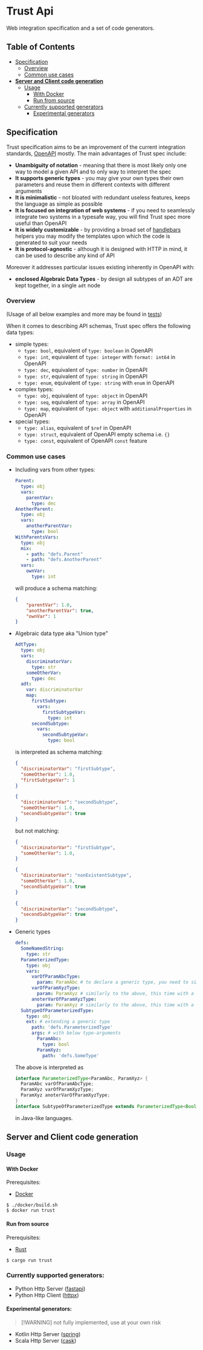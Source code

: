 # Trust Api

Web integration specification and a set of code generators.

## Table of Contents
- [Specification](#specification)
  - [Overview](#overview)
  - [Common use cases](#common-use-cases)
- [**Server and Client code generation**](#server-and-client-code-generation)
  - [Usage](#usage)
    - [With Docker](#with-docker)
    - [Run from source](#run-from-source)
  - [Currently supported generators](#currently-supported-generators)
    - [Experimental generators](#experimental-generators)

## Specification
Trust specification aims to be an improvement of the current integration standards, [OpenAPI](https://github.com/OAI/OpenAPI-Specification) mostly. The main advantages of Trust spec include:
- **Unambiguity of notation** - meaning that there is most likely only one way to model a given API and to only way to interpret the spec
- **It supports generic types** - you may give your own types their own parameters and reuse them in different contexts with different arguments
- **It is minimalistic** - not bloated with redundant useless features, keeps the language as simple as possible
- **It is focused on integration of web systems** - if you need to seamlessly integrate two systems in a typesafe way, you will find Trust spec more useful than OpenAPI
- **It is widely customizable** - by providing a broad set of [handlebars](https://github.com/sunng87/handlebars-rust) helpers you may modify the templates upon which the code is generated to suit your needs
- **It is protocol-agnostic** - although it is designed with HTTP in mind, it can be used to describe any kind of API

Moreover it addresses particular issues existing inherently in OpenAPI with:
- **enclosed Algebraic Data Types** - by design all subtypes of an ADT are kept together, in a single `adt` node

### Overview
(Usage of all below examples and more may be found in [tests](https://github.com/ramencloud/trust/tree/master/src/lib/test))

When it comes to describing API schemas, Trust spec offers the following data types:
* simple types:
  * `type: bool`, equivalent of `type: boolean` in OpenAPI
  * `type: int`, equivalent of `type: integer` with `format: int64` in OpenAPI
  * `type: dec`, equivalent of `type: number` in OpenAPI
  * `type: str`, equivalent of `type: string` in OpenAPI
  * `type: enum`, equivalent of `type: string` with `enum` in OpenAPI
* complex types:
  * `type: obj`, equivalent of `type: object` in OpenAPI
  * `type: seq`, equivalent of `type: array` in OpenAPI
  * `type: map`, equivalent of `type: object` with `additionalProperties` in OpenAPI
* special types:
  * `type: alias`, equivalent of `$ref` in OpenAPI
  * `type: struct`, equivalent of OpenAPI empty schema i.e. `{}`
  * `type: const`, equivalent of OpenAPI `const` feature

### Common use cases

* Including vars from other types:
  ```yaml
  Parent:
    type: obj
    vars:
      parentVar:
        type: dec
  AnotherParent:
    type: obj
    vars:
      anotherParentVar:
        type: bool
  WithParentsVars:
    type: obj
    mix:
      - path: "defs.Parent"
      - path: "defs.AnotherParent"
    vars:
      ownVar:
        type: int
  ```
  will produce a schema matching:
    ```json
    {
        "parentVar": 1.0,
        "anotherParentVar": true,
        "ownVar": 1
    }
    ```
* Algebraic data type aka "Union type"
  ```yaml
  AdtType:
    type: obj
    vars: 
      discriminatorVar:
        type: str
      someOtherVar:
        type: dec
    adt:
      var: discriminatorVar
      map:
        firstSubtype:
          vars:
            firstSubtypeVar:
              type: int
        secondSubtype:
          vars:
            secondSubtypeVar:
              type: bool
  ```
  is interpreted as schema matching:
  ```json
  {
    "discriminatorVar": "firstSubtype",
    "someOtherVar": 1.0,
    "firstSubtypeVar": 1
  }
  ```
  ```json
  {
    "discriminatorVar": "secondSubtype",
    "someOtherVar": 1.0,
    "secondSubtypeVar": true
  }
  ```
  but not matching:
  ```json
  {
    "discriminatorVar": "firstSubtype",
    "someOtherVar": 1.0,
  }
  ```
  ```json
  {
    "discriminatorVar": "nonExistentSubtype",
    "someOtherVar": 1.0,
    "secondSubtypeVar": true
  }
  ```
  ```json
  {
    "discriminatorVar": "secondSubtype",
    "secondSubtypeVar": true
  }
  ```
* Generic types
  ```yaml
  defs:
    SomeNamedString:
      type: str
    ParameterizedType:
      type: obj
      vars:
        varOfParamAbcType:
          param: ParamAbc # to declare a generic type, you need to simply use a 'param' keyword
        varOfParamXyzType:
          param: ParamXyz # similarly to the above, this time with a different name
        anoterVarOfParamXyzType:
          param: ParamXyz # similarly to the above, this time with a different name
    SubtypeOfParameterizedType:
      type: obj
      ext: # extending a generic type
        path: 'defs.ParameterizedType'
        args: # with below type-arguments
          ParamAbc:
            type: bool
          ParamXyz:
            path: 'defs.SomeType'
  ```
  The above is interpreted as
  ```java
  interface ParameterizedType<ParamAbc, ParamXyz> { 
    ParamAbc varOfParamAbcType; 
    ParamXyz varOfParamXyzType; 
    ParamXyz anoterVarOfParamXyzType; 
  }
  interface SubtypeOfParameterizedType extends ParameterizedType<Boolean, SomeType> { }
  ```
  in Java-like languages.
## Server and Client code generation

### Usage

#### With Docker
Prerequisites:
- [Docker](https://docs.docker.com/engine/install/)
```shell
$ ./docker/build.sh
$ docker run trust
```
#### Run from source
Prerequisites:
- [Rust](https://www.rust-lang.org/tools/install)
```shell
$ cargo run trust
```

### Currently supported generators:
- Python Http Server ([fastapi](https://github.com/tiangolo/fastapi))
- Python Http Client ([httpx](https://github.com/encode/httpx))

#### Experimental generators:
> [!WARNING]  not fully implemented, use at your own risk

- Kotlin Http Server ([spring](https://github.com/spring-projects/spring-framework))
- Scala Http Server ([cask](https://github.com/com-lihaoyi/cask))